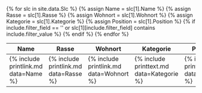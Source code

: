<table>
<thead>
<tr><th>Name</th><th>Rasse</th><th>Wohnort</th><th>Kategorie</th><th>Position</th></tr>
</thead>
<tbody>
{% for slc in site.data.Slc %}
    {% assign Name = slc[1].Name %}
    {% assign Rasse = slc[1].Rasse %}
    {% assign Wohnort = slc[1].Wohnort %}
    {% assign Kategorie = slc[1].Kategorie %}
    {% assign Position = slc[1].Position %}
    {% if include.filter_field == '' or slc[1][include.filter_field] contains include.filter_value %}
        <tr>
            <td>{% include printlink.md data=Name %}</td>
            <td>{% include printlink.md data=Rasse %}</td>
            <td>{% include printlink.md data=Wohnort %}</td>
            <td>{% include printtext.md data=Kategorie %}</td>
            <td>{% include printtext.md data=Position %}</td>
        </tr>
    {% endif %}
{% endfor %}
</tbody>
</table>
